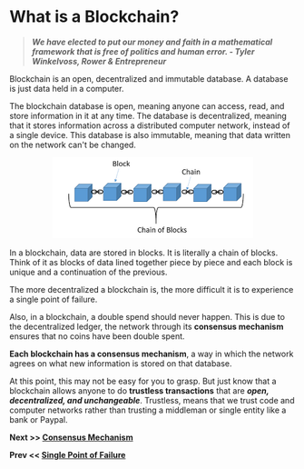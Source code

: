 # What is a Blockchain?
> ***We have elected to put our money and faith in a mathematical framework that is free of politics and human error. - Tyler Winkelvoss, Rower & Entrepreneur***

Blockchain is an open, decentralized and immutable database. A database is just data held in a computer.

The blockchain database is open, meaning anyone can access, read, and store information in it at any time. The database is decentralized, meaning that it stores information across a distributed computer network, instead of a single device. This database is also immutable, meaning that data written on the network can't be changed.

<p align="center">
  <img src="https://github.com/jeremyikwuje/intro-to-blockchain/blob/main/assets/chains-of-block.jpg" alt="Chains of block" />
</p>

In a blockchain, data are stored in blocks. It is literally a chain of blocks. Think of it as blocks of data lined together piece by piece and each block is unique and a continuation of the previous.

The more decentralized a blockchain is, the more difficult it is to experience a single point of failure.

Also, in a blockchain, a double spend should never happen. This is due to the decentralized ledger, the network through its **consensus mechanism** ensures that no coins have been double spent. 

**Each blockchain has a consensus mechanism**, a way in which the network agrees on what new information is stored on that database.

At this point, this may not be easy for you to grasp. But just know that a blockchain allows anyone to do **trustless transactions** that are ***open, decentralized, and unchangeable***. Trustless, means that we trust code and computer networks rather than trusting a middleman or single entity like a bank or Paypal.


**Next >> [Consensus Mechanism](https://github.com/jeremyikwuje/intro-to-blockchain/blob/main/consensus-mechanism.md)**

**Prev << [Single Point of Failure](https://github.com/jeremyikwuje/intro-to-blockchain/blob/main/single-point-failure.md)**
